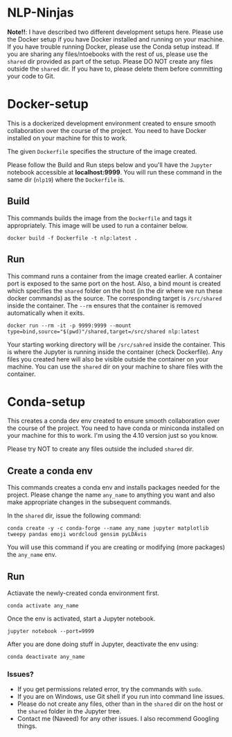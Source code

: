 # NLP-Ninjas

**Note!!**: I have described two different development setups here. Please use the Docker setup if you have Docker installed and running on your machine. If you have trouble running Docker, please use the Conda setup instead. If you are sharing any files/ntoebooks with the rest of us, please use the `shared` dir provided as part of the setup. Please DO NOT create any files outside the `shared` dir. If you have to, please delete them before committing your code to Git.

# Docker-setup

This is a dockerized development environment created to ensure smooth collaboration over the course of the project. You need to have Docker installed on your machine for this to work.

The given `Dockerfile` specifies the structure of the image created.

Please follow the Build and Run steps below and you'll have the `Jupyter` notebook accessible at **localhost:9999**. You will run these command in the same dir (`nlp19`) where the `Dockerfile` is.

## Build

This commands builds the image from the `Dockerfile` and tags it appropriately. This image will be used to run a container below.

`docker build -f Dockerfile -t nlp:latest .`

## Run

This command runs a container from the image created earlier. A container port is exposed to the same port on the host. Also, a bind mount is created which specifies the `shared` folder on the host (in the dir where we run these docker commands) as the source. The corresponding target is `/src/shared` inside the container. The `--rm` ensures that the container is removed automatically when it exits.

`docker run --rm -it -p 9999:9999 --mount type=bind,source="$(pwd)"/shared,target=/src/shared nlp:latest`

Your starting working directory will be `/src/sahred` inside the container. This is where the Jupyter is running inside the container (check Dockerfile). Any files you created here will also be visible outside the container on your machine. You can use the `shared` dir on your machine to share files with the container.


# Conda-setup

This creates a conda dev env created to ensure smooth collaboration over the course of the project. You need to have conda or miniconda installed on your machine for this to work. I'm using the 4.10 version just so you know.

Please try NOT to create any files outside the included `shared` dir.

## Create a conda env

This commands creates a conda env and installs packages needed for the project. Please change the name `any_name` to anything you want and also make appropriate changes in the subsequent commands.

In the `shared` dir, issue the following command:

`conda create -y -c conda-forge --name any_name jupyter matplotlib tweepy pandas emoji wordcloud gensim pyLDAvis`

You will use this command if you are creating or modifying (more packages) the `any_name` env.

## Run

Actiavate the newly-created conda environment first.

`conda activate any_name`

Once the env is activated, start a Jupyter notebook.

`jupyter notebook --port=9999`

After you are done doing stuff in Jupyter, deactivate the env using:

`conda deactivate any_name`

### Issues?
- If you get permissions related error, try the commands with `sudo`.
- If you are on Windows, use Git shell if you run into command line issues.
- Please do not create any files, other than in the `shared` dir on the host or the `shared` folder in the Jupyter tree.
- Contact me (Naveed) for any other issues. I also recommend Googling things.
